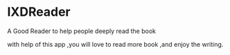 # IXDReader
A Good Reader to help people deeply read the book

with help of this app ,you will love to read more book ,and enjoy the writing.
